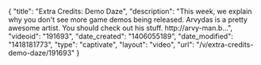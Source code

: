{
    "title": "Extra Credits: Demo Daze",
    "description": "This week, we explain why you don't see more game demos being released. Arvydas is a pretty awesome artist. You should check out his stuff. http:\/\/arvy-man.b...",
    "videoid": "191693",
    "date_created": "1406055189",
    "date_modified": "1418181773",
    "type": "captivate",
    "layout": "video",
    "url": "\/v\/extra-credits-demo-daze\/191693"
}